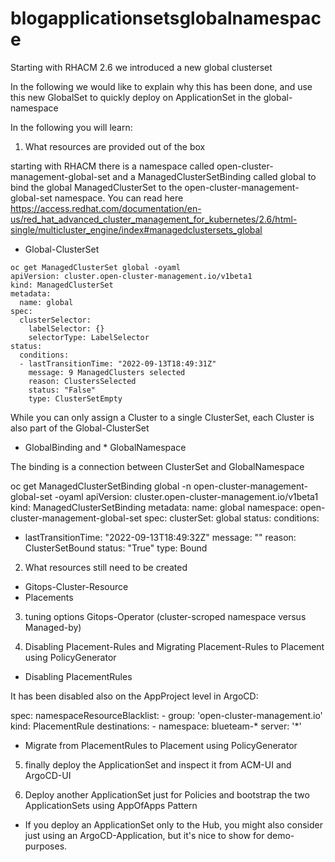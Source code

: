 # blogapplicationsetsglobalnamespace

Starting with  RHACM 2.6 we introduced a new global clusterset

In the following we would like to explain why this has been done, and use this new GlobalSet to quickly deploy on ApplicationSet
in the global-namespace 

In the following you will learn:

1. What resources are provided out of the box

starting with RHACM there is a namespace called open-cluster-management-global-set and a ManagedClusterSetBinding called global to bind the global ManagedClusterSet to the open-cluster-management-global-set namespace. You can read here
https://access.redhat.com/documentation/en-us/red_hat_advanced_cluster_management_for_kubernetes/2.6/html-single/multicluster_engine/index#managedclustersets_global

* Global-ClusterSet
```
oc get ManagedClusterSet global -oyaml
apiVersion: cluster.open-cluster-management.io/v1beta1
kind: ManagedClusterSet
metadata:
  name: global
spec:
  clusterSelector:
    labelSelector: {}
    selectorType: LabelSelector
status:
  conditions:
  - lastTransitionTime: "2022-09-13T18:49:31Z"
    message: 9 ManagedClusters selected
    reason: ClustersSelected
    status: "False"
    type: ClusterSetEmpty

```


While you can only assign a Cluster to a single ClusterSet, each Cluster is also part of the Global-ClusterSet

* GlobalBinding and * GlobalNamespace

The binding is a connection between ClusterSet and GlobalNamespace

oc get ManagedClusterSetBinding global -n open-cluster-management-global-set -oyaml
apiVersion: cluster.open-cluster-management.io/v1beta1
kind: ManagedClusterSetBinding
metadata:
  name: global
  namespace: open-cluster-management-global-set
spec:
  clusterSet: global
status:
  conditions:
  - lastTransitionTime: "2022-09-13T18:49:32Z"
    message: ""
    reason: ClusterSetBound
    status: "True"
    type: Bound


2. What resources still need to be created

* Gitops-Cluster-Resource
* Placements

3. tuning options Gitops-Operator (cluster-scroped namespace versus Managed-by)



4. Disabling Placement-Rules and Migrating Placement-Rules to Placement using PolicyGenerator

* Disabling PlacementRules

It has been disabled also on the AppProject level in ArgoCD:

spec:
  namespaceResourceBlacklist:
    - group: 'open-cluster-management.io'
      kind: PlacementRule
  destinations:
    - namespace: blueteam-*
      server: '*'


* Migrate from PlacementRules to Placement using PolicyGenerator

5. finally deploy the ApplicationSet and inspect it from ACM-UI and ArgoCD-UI

6. Deploy another ApplicationSet just for Policies and bootstrap the two ApplicationSets using AppOfApps Pattern
* If you deploy an ApplicationSet only to the Hub, you might also consider just using an ArgoCD-Application, but it's nice to show for demo-purposes.





